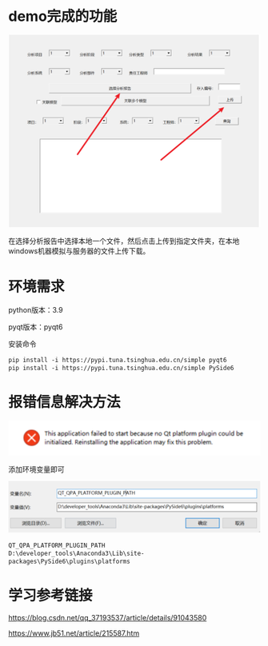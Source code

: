 # demo完成的功能

![image-20221129124547192](readme.assets/image-20221129124547192.png)

在选择分析报告中选择本地一个文件，然后点击上传到指定文件夹，在本地windows机器模拟与服务器的文件上传下载。



# 环境需求

python版本：3.9

pyqt版本：pyqt6

安装命令

```
pip install -i https://pypi.tuna.tsinghua.edu.cn/simple pyqt6
pip install -i https://pypi.tuna.tsinghua.edu.cn/simple PySide6
```

# 报错信息解决方法

![image-20221129124601457](readme.assets/image-20221129124601457.png)



添加环境变量即可

![image-20221129124615406](readme.assets/image-20221129124615406.png)

```
QT_QPA_PLATFORM_PLUGIN_PATH
D:\developer_tools\Anaconda3\Lib\site-packages\PySide6\plugins\platforms
```

# 学习参考链接

https://blog.csdn.net/qq_37193537/article/details/91043580

https://www.jb51.net/article/215587.htm
